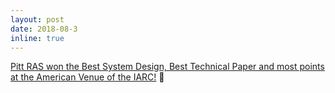 ```yaml
---
layout: post
date: 2018-08-3
inline: true
---
```


<a href="http://pittras.org/projects/IARC/">Pitt RAS won the Best System Design, Best Technical Paper and most points at the American Venue of the IARC!</a> :tada:
